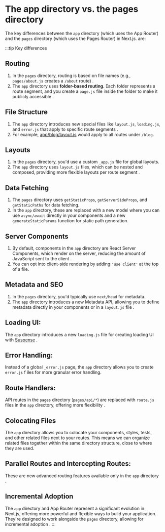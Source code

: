# The app directory vs. the pages directory

The key differences between the `app` directory (which uses the App Router) and the `pages` directory 
(which uses the Pages Router) in Next.js. are:

:::tip Key differences

## Routing

1. In the `pages` directory, routing is based on file names (e.g., `pages/about.js` creates a `/about` route) .
2. The `app` directory uses **folder-based routing**. Each folder represents a route segment, 
and you create a `page.js` file inside the folder to make it publicly accessible .

## File Structure

1. The `app` directory introduces new special files like `layout.js`, `loading.js`, and `error.js` that apply to specific route segments .
2. For example, [app/blog/layout.js](https://github.com/ULL-MII-SYTWS-2425/nextra-casiano-rodriguez-leon-alu0100291865/blob/guide/app/layout.js) 
would apply to all routes under `/blog`.

## Layouts

1. In the `pages` directory, you'd use a custom `_app.js` file for global layouts.
2. The `app` directory uses `layout.js` files, which can be nested and composed, providing more flexible layouts per route segment .

## Data Fetching

1. The `pages` directory uses `getStaticProps`, `getServerSideProps`, and `getStaticPaths` for data fetching.
2. In the `app` directory, these are replaced with a new model where you can use `async/await` directly in your components 
and a new `generateStaticParams` function for static path generation.

## Server Components

1. By default, components in the `app` directory are React Server Components, which render on the server, 
reducing the amount of JavaScript sent to the client .
2. You can opt into client-side rendering by adding `'use client'` at the top of a file.

## Metadata and SEO

1. In the `pages` directory, you'd typically use `next/head` for metadata.
2. The `app` directory introduces a new Metadata API, allowing you to define
metadata directly in your components or in a `layout.js` file .

## Loading UI:

The `app` directory introduces a new `loading.js` file for creating loading UI 
with [Suspense](https://react.dev/reference/react/Suspense) .

## Error Handling:

Instead of a global `_error.js` page, the `app` directory allows you to create `error.js` f
iles for more granular error handling.

## Route Handlers:

API routes in the `pages` directory (`pages/api/*`) are replaced with `route.js` 
files in the `app` directory, offering more flexibility .

## Colocating Files

The `app` directory allows you to colocate your components, styles, tests, and other related files next to your routes.
This means we can organize related files together within the same directory structure, close to where they are used.

## Parallel Routes and Intercepting Routes:

These are new advanced routing features available only in the `app` directory .

## Incremental Adoption

The `app` directory and App Router represent a significant evolution in Next.js, 
offering more powerful and flexible ways to build your application. 
They're designed to work alongside the `pages` directory, allowing for incremental adoption .
:::
